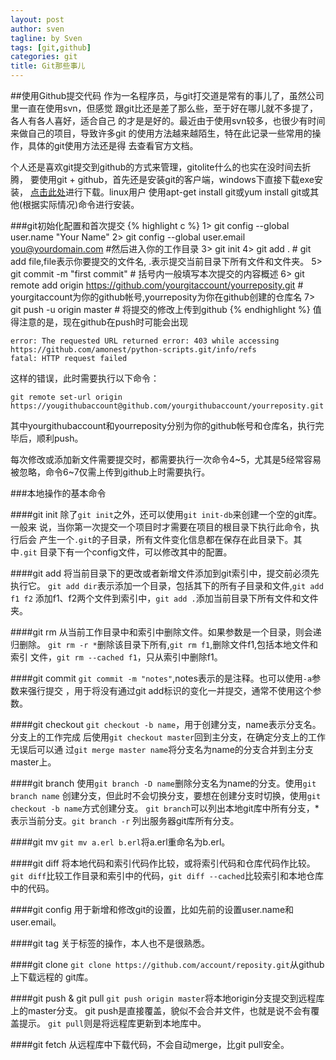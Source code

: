 ```yaml
---
layout: post
author: sven
tagline: by Sven
tags: [git,github]
categories: git
title: Git那些事儿
---
```


##使用Github提交代码
作为一名程序员，与git打交道是常有的事儿了，虽然公司里一直在使用svn，但感觉
跟git比还是差了那么些，至于好在哪儿就不多提了，各人有各人喜好，适合自己
的才是是好的。最近由于使用svn较多，也很少有时间来做自己的项目，导致许多git
的使用方法越来越陌生，特在此记录一些常用的操作，具体的git使用方法还是得
去查看官方文档。

个人还是喜欢git提交到github的方式来管理，gitolite什么的也实在没时间去折腾，
要使用git + github，首先还是安装git的客户端，windows下直接下载exe安装，
[点击此处](http://git-scm.com/download/ "git客户端下载")进行下载。linux用户
使用apt-get install git或yum install git或其他(根据实际情况)命令进行安装。

###git初始化配置和首次提交
{% highlight c %}
1> git config --global user.name "Your Name"
2> git config --global user.email you@yourdomain.com #然后进入你的工作目录
3> git init
4> git add .  # git add file,file表示你要提交的文件名, .表示提交当前目录下所有文件和文件夹。
5> git commit -m "first commit" # 括号内一般填写本次提交的内容概述
6> git remote add origin https://github.com/yourgitaccount/yourreposity.git # yourgitaccount为你的github帐号,yourreposity为你在github创建的仓库名
7> git push -u origin master # 将提交的修改上传到github
{% endhighlight %}
值得注意的是，现在github在push时可能会出现

	error: The requested URL returned error: 403 while accessing https://github.com/amonest/python-scripts.git/info/refs
	fatal: HTTP request failed

这样的错误，此时需要执行以下命令：

	git remote set-url origin https://yougithubaccount@github.com/yourgithubaccount/yourreposity.git

其中yourgithubaccount和yourreposity分别为你的github帐号和仓库名，执行完毕后，顺利push。

每次修改或添加新文件需要提交时，都需要执行一次命令4~5，尤其是5经常容易
被忽略，命令6~7仅需上传到github上时需要执行。

###本地操作的基本命令

####git init
除了`git init`之外，还可以使用`git init-db`来创建一个空的git库。一般来
说，当你第一次提交一个项目时才需要在项目的根目录下执行此命令，执行后会
产生一个`.git`的子目录，所有文件变化信息都在保存在此目录下。其中`.git`
目录下有一个config文件，可以修改其中的配置。

####git add
将当前目录下的更改或者新增文件添加到git索引中，提交前必须先执行它。
`git add dir`表示添加一个目录，包括其下的所有子目录和文件,`git add f1 f2`
添加f1、f2两个文件到索引中，`git add .`添加当前目录下所有文件和文件夹。

####git rm
从当前工作目录中和索引中删除文件。如果参数是一个目录，则会递归删除。
`git rm -r *`删除该目录下所有,`git rm f1`,删除文件f1,包括本地文件和索引
文件，`git rm --cached f1`，只从索引中删除f1。

####git commit
`git commit -m "notes"`,notes表示的是注释。也可以使用`-a`参数来强行提交
，用于将没有通过git add标识的变化一并提交，通常不使用这个参数。

####git checkout
`git checkout -b name`，用于创建分支，name表示分支名。分支上的工作完成
后使用`git checkout master`回到主分支，在确定分支上的工作无误后可以通
过`git merge master name`将分支名为name的分支合并到主分支master上。

####git branch
使用`git branch -D name`删除分支名为name的分支。使用`git branch name`
创建分支，但此时不会切换分支，要想在创建分支时切换，使用`git checkout -b name`方式创建分支。
`git branch`可以列出本地git库中所有分支，*表示当前分支。`git branch -r`
列出服务器git库所有分支。

####git mv
`git mv a.erl b.erl`将a.erl重命名为b.erl。

####git diff
将本地代码和索引代码作比较，或将索引代码和仓库代码作比较。
`git diff`比较工作目录和索引中的代码，`git diff --cached`比较索引和本地仓库中的代码。

####git config
用于新增和修改git的设置，比如先前的设置user.name和user.email。

####git tag
关于标签的操作，本人也不是很熟悉。

####git clone
`git clone https://github.com/account/reposity.git`从github上下载远程的
git库。

####git push & git pull
`git push origin master`将本地origin分支提交到远程库上的master分支。
git push是直接覆盖，貌似不会合并文件，也就是说不会有覆盖提示。
`git pull`则是将远程库更新到本地库中。

####git fetch
从远程库中下载代码，不会自动merge，比git pull安全。
